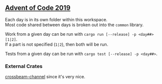 ## [Advent of Code 2019](https://adventofcode.com/2019)  
Each day is in its own folder within this workspace.  
Most code shared between days is broken out into the `common` library.

Work from a given day can be run with `cargo run [--release] -p <day##> [1|2]`.  
If a part is not specified (`1|2`), then both will be run.

Tests from a given day can be run with `cargo test [--release] -p <day##>`.

### External Crates
[crossbeam-channel](https://github.com/crossbeam-rs/crossbeam/tree/master/crossbeam-channel) since it's very nice.